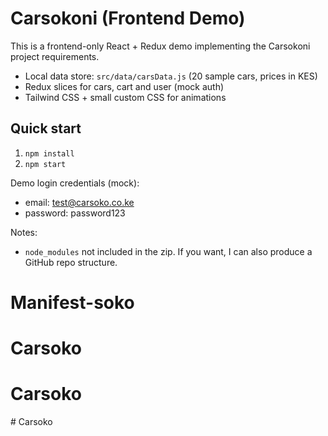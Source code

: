 # Carsokoni (Frontend Demo)

This is a frontend-only React + Redux demo implementing the Carsokoni project requirements.
- Local data store: `src/data/carsData.js` (20 sample cars, prices in KES)
- Redux slices for cars, cart and user (mock auth)
- Tailwind CSS + small custom CSS for animations

## Quick start
1. `npm install`
2. `npm start`

Demo login credentials (mock):
- email: test@carsoko.co.ke
- password: password123

Notes:
- `node_modules` not included in the zip. If you want, I can also produce a GitHub repo structure.
# Manifest-soko
# Carsoko
# Carsoko
#   C a r s o k o  
 
